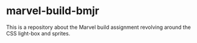 # marvel-build-bmjr
This is a repository about the Marvel build assignment revolving around the CSS light-box and sprites.
